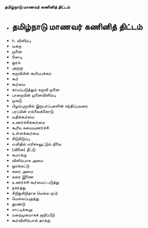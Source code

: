 **தமிழ்நாடு மாணவர் கணினித் திட்டம்**
- # தமிழ்நாடு மாணவர் கணினித் திட்டம்
- n. விளிம்பு
- வக்கு
- முனை
- கோடி
- ஓரம்
- அருகு
- கருவியின் கூரியபக்கம்
- கூர்
- கூர்மை
- காயப்படுத்தும் கருவி முனை
- பாறையின் முனைவிளிம்பு
- முகடு
- பிழம்புருவில் இருபரப்புகளின் சந்திப்புவரை
- பரப்பின் எல்லைக்கோடு
- மதிக்கூர்மை
- உணர்ச்சிக்கூர்மை
- கூரிய சுவையுணர்ச்சி
- உள்ளக்கூர்மை
- சிடுசிடுப்பு
- எளிதில் எரிச்சலுட்டும் நிலை
- (வினை) தீட்டு
- கூராக்கு
- விளிம்பாக அமை
- ஓரங்கட்டு
- கரை அமை
- கரை இணை
- உணர்ச்சி கூர்மைப் படுத்து
- நகர்த்து
- சிறிதுசிறிதாக மெல்ல நப்ர்
- மெல்லப்புகுத்து
- தூண்டு
- சாட்டிக்கூறு
- மறைமுகமாகக்  குறிப்பீடு
- கூர்விளிம்பால் தாக்கு.

